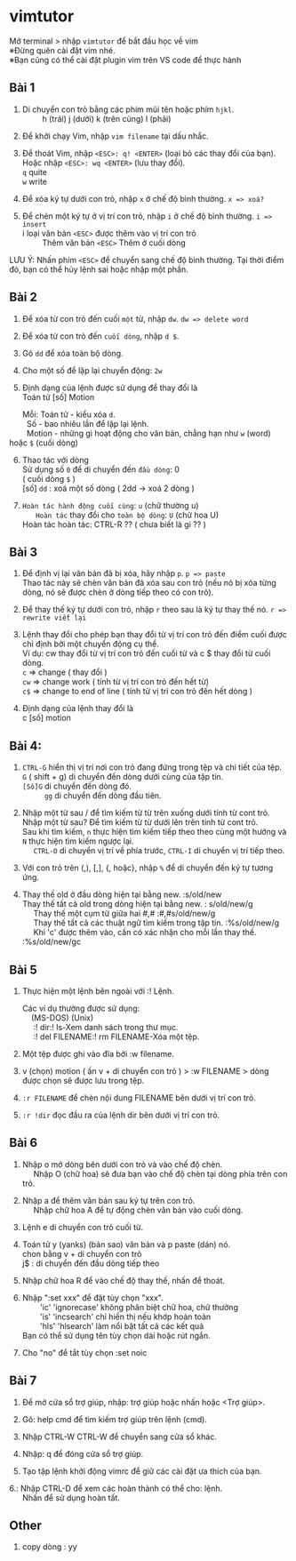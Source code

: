 # vimtutor
Mở terminal > nhập `vimtutor` để bắt đầu học về vim <br>
※Đừng quên cài đặt vim nhé.<br>
※Bạn cũng có thể cài đặt plugin vim trên VS code để thực hành <br>
## Bài 1 
1. Di chuyển con trỏ bằng các phím mũi tên hoặc phím `hjkl`.<br>
         h (trái) j (dưới) k (trên cùng) l (phải)

2. Để khởi chạy Vim, nhập `vim filename` <ENTER> tại dấu nhắc.<br>

3. Để thoát Vim, nhập `<ESC>: q! <ENTER>` (loại bỏ các thay đổi của bạn).<br>
               Hoặc nhập `<ESC>: wq <ENTER>` (lưu thay đổi). <br>
               `q` quite <br>
               `w` write <br>

4. Để xóa ký tự dưới con trỏ, nhập `x` ở chế độ bình thường. `x => xoá? ` <br>
      
5. Để chèn một ký tự ở vị trí con trỏ, nhập `i` ở chế độ bình thường. `i => insert` <br>
         i loại văn bản `<ESC>` được thêm vào vị trí con trỏ <br>
         Thêm văn bản `<ESC>` Thêm ở cuối dòng <br>

LƯU Ý: Nhấn phím `<ESC>` để chuyển sang chế độ bình thường. Tại thời điểm đó, bạn có thể hủy lệnh sai hoặc nhập một phần.

## Bài 2
1. Để xóa từ con trỏ đến cuối `một` từ, nhập `dw`. `dw => delete word`<br>
2. Để xóa từ con trỏ đến `cuối dòng`, nhập `d $`. <br>
3. Gõ `dd` để xóa toàn bộ dòng. <br>

4. Cho một số để lặp lại chuyển động: `2w` <br>
5. Định dạng của lệnh được sử dụng để thay đổi là <br>
                Toán tử [số] Motion <br>
                
      Mỗi:
        Toán tử - kiểu xóa `d`. <br>
        Số - bao nhiêu lần để lặp lại lệnh. <br>
        Motion - những gì hoạt động cho văn bản, chẳng hạn như `w` (word) hoặc `$` (cuối dòng) <br>

6. Thao tác với dòng <br>
    Sử dụng số `0` để di chuyển đến `đầu dòng`: 0 <br>
       ( cuối dòng `$` ) <br>
    [số] `dd` : xoá một số dòng ( 2dd -> xoá 2 dòng ) <br>
    
7. `Hoàn tác hành động cuối cùng`: `u` (chữ thường u) <br>
      `Hoàn tác` thay đổi cho `toàn bộ dòng`: `U` (chữ hoa U) <br>
      Hoàn tác hoàn tác: CTRL-R ?? ( chưa biết là gì ?? ) <br>
 
## Bài 3     
1. Để định vị lại văn bản đã bị xóa, hãy nhập `p`. `p => paste`  <br>
    Thao tác này sẽ chèn văn bản đã xóa sau con trỏ (nếu nó bị xóa từng dòng, nó sẽ được chèn ở dòng tiếp theo có con trỏ). <br>

2. Để thay thế ký tự dưới con trỏ, nhập `r` theo sau là ký tự thay thế nó. `r => rewrite viết lại` <br>

3. Lệnh thay đổi cho phép bạn thay đổi từ vị trí con trỏ đến điểm cuối được chỉ định bởi một chuyển động cụ thể.  <br>
    Ví dụ: cw thay đổi từ vị trí con trỏ đến cuối từ và c $ thay đổi từ cuối dòng.<br>
    `c` => change ( thay đổi ) <br> 
    `cw` => change work ( tính từ vị trí con trỏ đến hết từ) <br>
    `c$` => change to end of line ( tính từ vị trí con trỏ đến hết dòng ) <br>

4. Định dạng của lệnh thay đổi là <br>
      c [số] motion <br>

## Bài 4:
1. `CTRL-G` hiển thị vị trí nơi con trỏ đang đứng trong tệp và chi tiết của tệp. <br>
          `G` ( shift + g) di chuyển đến dòng dưới cùng của tập tin. <br>
          `[Số]G` di chuyển đến dòng đó. <br>
          `gg` di chuyển đến dòng đầu tiên. <br>

2. Nhập một từ sau / để tìm kiếm từ từ trên xuống dưới tính từ cont trỏ. <br>
     Nhập một từ sau? Để tìm kiếm từ từ dưới lên trên tính từ cont trỏ. <br>
     Sau khi tìm kiếm, `n` thực hiện tìm kiếm tiếp theo theo cùng một hướng và  `N` thực hiện tìm kiếm ngược lại. <br>
     `CTRL-O` di chuyển vị trí về phía trước, `CTRL-I` di chuyển vị trí tiếp theo. <br>

3. Với con trỏ trên (,), [,], {, hoặc}, nhập `%` để di chuyển đến ký tự tương ứng. <br>

4. Thay thế old ở đầu dòng hiện tại bằng new. :s/old/new <br>
     Thay thế tất cả old trong dòng hiện tại bằng new. : s/old/new/g  <br>
     Thay thế một cụm từ giữa hai #,# :#,#s/old/new/g <br>
     Thay thế tất cả các thuật ngữ tìm kiếm trong tập tin. :%s/old/new/g <br>
     Khi 'c' được thêm vào, cần có xác nhận cho mỗi lần thay thế. :%s/old/new/gc <br>
 
## Bài 5
1. Thực hiện một lệnh bên ngoài với :! Lệnh. <br>

      Các ví dụ thường được sử dụng: <br>
          (MS-DOS) (Unix) <br>
           :! dir:! ls-Xem danh sách trong thư mục. <br>
           :! del FILENAME:! rm FILENAME-Xóa một tệp. <br>

2. Một tệp được ghi vào đĩa bởi :w filename. <br>

3. v (chọn) motion ( ấn v + di chuyển con trỏ ) > :w FILENAME > dòng được chọn sẽ được lưu trong tệp. <br>

4. `:r FILENAME` để chèn nội dung FILENAME bên dưới vị trí con trỏ. <br>
5. `:r !dir` đọc đầu ra của lệnh dir bên dưới vị trí con trỏ. <br>
  
## Bài 6
1. Nhập o mở dòng bên dưới con trỏ và vào chế độ chèn. <br>
     Nhập O (chữ hoa) sẽ đưa bạn vào chế độ chèn tại dòng phía trên con trỏ. <br>

2. Nhập a để thêm văn bản sau ký tự trên con trỏ. <br>
     Nhập chữ hoa A để tự động chèn văn bản vào cuối dòng. <br>

3. Lệnh e di chuyển con trỏ cuối từ. <br>

4. Toán tử y (yanks) (bản sao) văn bản và p paste (dán) nó. <br>
     chon bằng v + di chuyển con trỏ  <br>
     j$ : di chuyển đến đầu dòng tiếp theo <br>
     
5. Nhập chữ hoa R để vào chế độ thay thế, nhấn <ESC> để thoát. <br>

6. Nhập ":set xxx" để đặt tùy chọn "xxx". <br>
        'ic' 'ignorecase' không phân biệt chữ hoa, chữ thường <br>
        'is' 'incsearch'  chỉ hiển thị nếu khớp hoàn toàn <br>
        'hls' 'hlsearch' làm nổi bật tất cả các kết quả <br>
     Bạn có thể sử dụng tên tùy chọn dài hoặc rút ngắn. <br>

7. Cho "no" để tắt tùy chọn :set noic <br>
  
## Bài 7
1. Để mở cửa sổ trợ giúp, nhập: trợ giúp hoặc nhấn <F1> hoặc <Trợ giúp>. <br>

2. Gõ: help cmd để tìm kiếm trợ giúp trên lệnh (cmd). <br>

3. Nhập CTRL-W CTRL-W để chuyển sang cửa sổ khác. <br>

4. Nhập: q để đóng cửa sổ trợ giúp. <br>

5. Tạo tập lệnh khởi động vimrc để giữ các cài đặt ưa thích của bạn. <br>

6.: Nhập CTRL-D để xem các hoàn thành có thể cho: lệnh. <br>
      Nhấn <TAB> để sử dụng hoàn tất. <br>

## Other
1. copy dòng : yy
